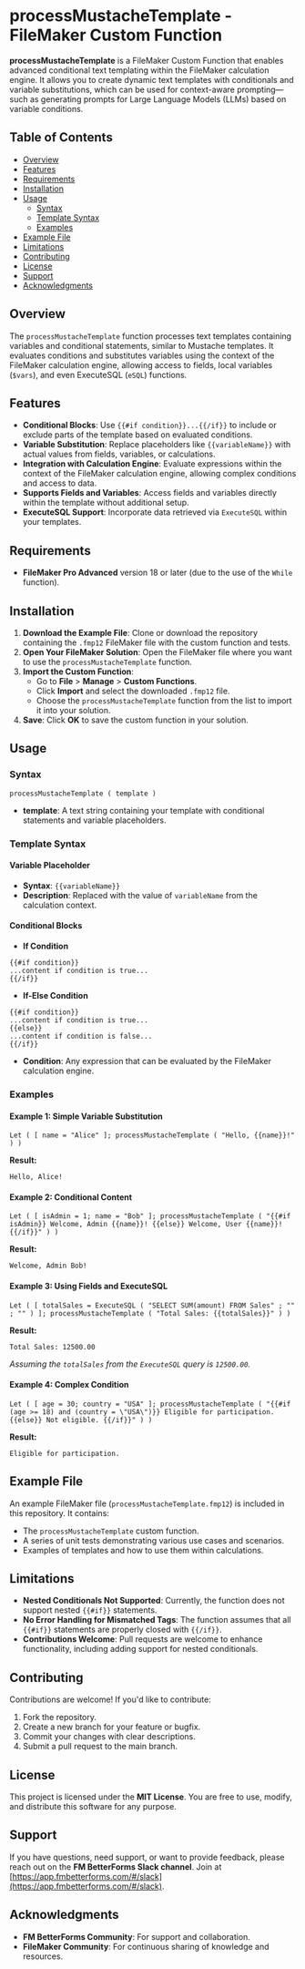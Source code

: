 # processMustacheTemplate - FileMaker Custom Function

**processMustacheTemplate** is a FileMaker Custom Function that enables advanced conditional text templating within the FileMaker calculation engine. It allows you to create dynamic text templates with conditionals and variable substitutions, which can be used for context-aware prompting—such as generating prompts for Large Language Models (LLMs) based on variable conditions.

## Table of Contents

- [Overview](#overview)
- [Features](#features)
- [Requirements](#requirements)
- [Installation](#installation)
- [Usage](#usage)
  - [Syntax](#syntax)
  - [Template Syntax](#template-syntax)
  - [Examples](#examples)
- [Example File](#example-file)
- [Limitations](#limitations)
- [Contributing](#contributing)
- [License](#license)
- [Support](#support)
- [Acknowledgments](#acknowledgments)

## Overview

The `processMustacheTemplate` function processes text templates containing variables and conditional statements, similar to Mustache templates. It evaluates conditions and substitutes variables using the context of the FileMaker calculation engine, allowing access to fields, local variables (`$vars`), and even ExecuteSQL (`eSQL`) functions.

## Features

- **Conditional Blocks**: Use `{{#if condition}}...{{/if}}` to include or exclude parts of the template based on evaluated conditions.
- **Variable Substitution**: Replace placeholders like `{{variableName}}` with actual values from fields, variables, or calculations.
- **Integration with Calculation Engine**: Evaluate expressions within the context of the FileMaker calculation engine, allowing complex conditions and access to data.
- **Supports Fields and Variables**: Access fields and variables directly within the template without additional setup.
- **ExecuteSQL Support**: Incorporate data retrieved via `ExecuteSQL` within your templates.

## Requirements

- **FileMaker Pro Advanced** version 18 or later (due to the use of the `While` function).

## Installation

1. **Download the Example File**: Clone or download the repository containing the `.fmp12` FileMaker file with the custom function and tests.
2. **Open Your FileMaker Solution**: Open the FileMaker file where you want to use the `processMustacheTemplate` function.
3. **Import the Custom Function**:
   - Go to **File** > **Manage** > **Custom Functions**.
   - Click **Import** and select the downloaded `.fmp12` file.
   - Choose the `processMustacheTemplate` function from the list to import it into your solution.
4. **Save**: Click **OK** to save the custom function in your solution.

## Usage

### Syntax

```
processMustacheTemplate ( template )
```

- **template**: A text string containing your template with conditional statements and variable placeholders.

### Template Syntax

#### Variable Placeholder

- **Syntax**: `{{variableName}}`
- **Description**: Replaced with the value of `variableName` from the calculation context.

#### Conditional Blocks

- **If Condition**

```
{{#if condition}}
...content if condition is true...
{{/if}}
```

- **If-Else Condition**

```
{{#if condition}}
...content if condition is true...
{{else}}
...content if condition is false...
{{/if}}
```

- **Condition**: Any expression that can be evaluated by the FileMaker calculation engine.

### Examples

#### Example 1: Simple Variable Substitution

```filemaker
Let ( [ name = "Alice" ]; processMustacheTemplate ( "Hello, {{name}}!" ) )
```

**Result:**

```
Hello, Alice!
```

#### Example 2: Conditional Content

```filemaker
Let ( [ isAdmin = 1; name = "Bob" ]; processMustacheTemplate ( "{{#if isAdmin}} Welcome, Admin {{name}}! {{else}} Welcome, User {{name}}! {{/if}}" ) )
```

**Result:**

```
Welcome, Admin Bob!
```

#### Example 3: Using Fields and ExecuteSQL

```filemaker
Let ( [ totalSales = ExecuteSQL ( "SELECT SUM(amount) FROM Sales" ; "" ; "" ) ]; processMustacheTemplate ( "Total Sales: {{totalSales}}" ) )
```

**Result:**

```
Total Sales: 12500.00
```

*Assuming the `totalSales` from the `ExecuteSQL` query is `12500.00`.*

#### Example 4: Complex Condition

```filemaker
Let ( [ age = 30; country = "USA" ]; processMustacheTemplate ( "{{#if (age >= 18) and (country = \"USA\")}} Eligible for participation. {{else}} Not eligible. {{/if}}" ) )
```

**Result:**

```
Eligible for participation.
```

## Example File

An example FileMaker file (`processMustacheTemplate.fmp12`) is included in this repository. It contains:

- The `processMustacheTemplate` custom function.
- A series of unit tests demonstrating various use cases and scenarios.
- Examples of templates and how to use them within calculations.

## Limitations

- **Nested Conditionals Not Supported**: Currently, the function does not support nested `{{#if}}` statements.
- **No Error Handling for Mismatched Tags**: The function assumes that all `{{#if}}` statements are properly closed with `{{/if}}`.
- **Contributions Welcome**: Pull requests are welcome to enhance functionality, including adding support for nested conditionals.

## Contributing

Contributions are welcome! If you'd like to contribute:

1. Fork the repository.
2. Create a new branch for your feature or bugfix.
3. Commit your changes with clear descriptions.
4. Submit a pull request to the main branch.

## License

This project is licensed under the **MIT License**. You are free to use, modify, and distribute this software for any purpose.

## Support

If you have questions, need support, or want to provide feedback, please reach out on the **FM BetterForms Slack channel**. Join at [https://app.fmbetterforms.com/#/slack](https://app.fmbetterforms.com/#/slack).

## Acknowledgments

- **FM BetterForms Community**: For support and collaboration.
- **FileMaker Community**: For continuous sharing of knowledge and resources.
